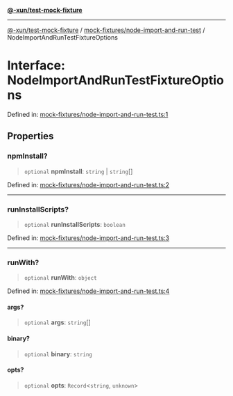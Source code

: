 [**@-xun/test-mock-fixture**](../../../README.md)

***

[@-xun/test-mock-fixture](../../../README.md) / [mock-fixtures/node-import-and-run-test](../README.md) / NodeImportAndRunTestFixtureOptions

# Interface: NodeImportAndRunTestFixtureOptions

Defined in: [mock-fixtures/node-import-and-run-test.ts:1](https://github.com/Xunnamius/test-utils/blob/fb7ffeb540b6329cd58507a70130e011f552c63c/packages/test-mock-fixture/src/mock-fixtures/node-import-and-run-test.ts#L1)

## Properties

### npmInstall?

> `optional` **npmInstall**: `string` \| `string`[]

Defined in: [mock-fixtures/node-import-and-run-test.ts:2](https://github.com/Xunnamius/test-utils/blob/fb7ffeb540b6329cd58507a70130e011f552c63c/packages/test-mock-fixture/src/mock-fixtures/node-import-and-run-test.ts#L2)

***

### runInstallScripts?

> `optional` **runInstallScripts**: `boolean`

Defined in: [mock-fixtures/node-import-and-run-test.ts:3](https://github.com/Xunnamius/test-utils/blob/fb7ffeb540b6329cd58507a70130e011f552c63c/packages/test-mock-fixture/src/mock-fixtures/node-import-and-run-test.ts#L3)

***

### runWith?

> `optional` **runWith**: `object`

Defined in: [mock-fixtures/node-import-and-run-test.ts:4](https://github.com/Xunnamius/test-utils/blob/fb7ffeb540b6329cd58507a70130e011f552c63c/packages/test-mock-fixture/src/mock-fixtures/node-import-and-run-test.ts#L4)

#### args?

> `optional` **args**: `string`[]

#### binary?

> `optional` **binary**: `string`

#### opts?

> `optional` **opts**: `Record`\<`string`, `unknown`\>
